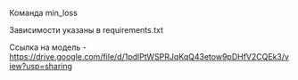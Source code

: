 Команда min_loss

Зависимости указаны в requirements.txt

Ссылка на модель - https://drive.google.com/file/d/1pdlPtWSPRJqKqQ43etow9pDHfV2CQEk3/view?usp=sharing